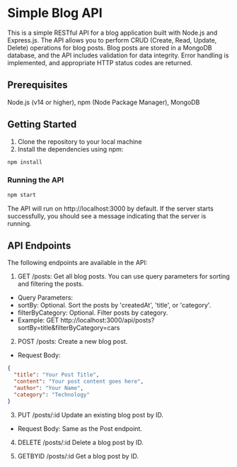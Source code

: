 # Simple Blog API

This is a simple RESTful API for a blog application built with Node.js and Express.js. The API allows you to perform CRUD (Create, Read, Update, Delete) operations for blog posts. Blog posts are stored in a MongoDB database, and the API includes validation for data integrity. Error handling is implemented, and appropriate HTTP status codes are returned.

## Prerequisites

Node.js (v14 or higher), 
npm (Node Package Manager), 
MongoDB

## Getting Started
1. Clone the repository to your local machine
2. Install the dependencies using npm:
```bash
npm install
```


### Running the API

```bash
npm start
```
The API will run on http://localhost:3000 by default. If the server starts successfully, you should see a message indicating that the server is running.

## API Endpoints
The following endpoints are available in the API:

1. GET /posts: Get all blog posts. You can use query parameters for sorting and filtering the posts.

* Query Parameters:
 * sortBy: Optional. Sort the posts by 'createdAt', 'title', or 'category'.  
 * filterByCategory: Optional. Filter posts by category.
* Example: GET http://localhost:3000/api/posts?sortBy=title&filterByCategory=cars

2. POST /posts: Create a new blog post.
* Request Body:
```json
{
  "title": "Your Post Title",
  "content": "Your post content goes here",
  "author": "Your Name",
  "category": "Technology"
}
```
3. PUT /posts/:id Update an existing blog post by ID.
* Request Body: Same as the Post endpoint.

4. DELETE /posts/:id Delete a blog post by ID.

5. GETBYID /posts/:id Get a blog post by ID.